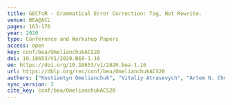 ```yaml
---
title: GECToR - Grammatical Error Correction: Tag, Not Rewrite.
venue: BEA@ACL
pages: 163-170
year: 2020
type: Conference and Workshop Papers
access: open
key: conf/bea/OmelianchukACS20
doi: 10.18653/V1/2020.BEA-1.16
ee: https://doi.org/10.18653/v1/2020.bea-1.16
url: https://dblp.org/rec/conf/bea/OmelianchukACS20
authors: ["Kostiantyn Omelianchuk", "Vitaliy Atrasevych", "Artem N. Chernodub", "Oleksandr Skurzhanskyi"]
sync_version: 3
cite_key: conf/bea/OmelianchukACS20
---
```

